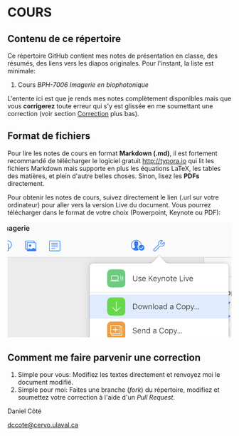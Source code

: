 # COURS
## Contenu de ce répertoire

Ce répertoire GitHub contient mes notes de présentation en classe, des résumés, des liens vers les diapos originales. Pour l'instant, la liste est minimale:

1. Cours *BPH-7006 Imagerie en biophotonique*

L'entente ici est que je rends mes notes complètement disponibles mais que vous **corrigerez** toute erreur qui s'y est glissée en me soumettant une correction (voir section [Correction](#comment-me-faire-parvenir-une-correction) plus bas).

## Format de fichiers

Pour lire les notes de cours en format **Markdown (.md)**, il est fortement recommandé de télécharger le logiciel gratuit http://typora.io qui lit les fichiers Markdown mais supporte en plus les équations LaTeX, les tables des matières, et plein d'autre belles choses. Sinon, lisez les **PDFs** directement.

Pour obtenir les notes de cours, suivez directement le lien (.url sur votre ordinateur) pour aller vers la version Live du document. Vous pourrez télécharger dans le format de votre choix (Powerpoint, Keynote ou PDF):

![image-20181203221808164](assets/image-20181203221808164-3893488.png)

## Comment me faire parvenir une correction

1. Simple pour vous: Modifiez les textes directement et renvoyez moi le document modifié.
2. Simple pour moi: Faites une branche (*fork*) du répertoire, modifiez et soumettez votre correction à l'aide d'un *Pull Request*.

Daniel Côté

dccote@cervo.ulaval.ca

